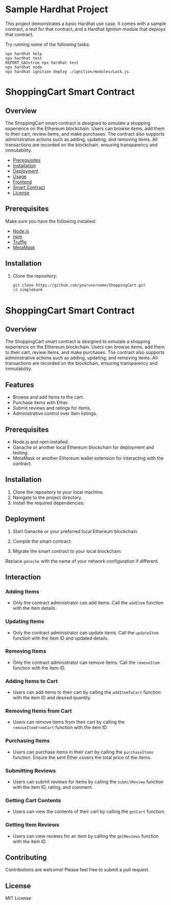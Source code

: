 # Sample Hardhat Project

This project demonstrates a basic Hardhat use case. It comes with a sample contract, a test for that contract, and a Hardhat Ignition module that deploys that contract.

Try running some of the following tasks:

```shell
npx hardhat help
npx hardhat test
REPORT_GAS=true npx hardhat test
npx hardhat node
npx hardhat ignition deploy ./ignition/modules/Lock.js
```
# ShoppingCart Smart Contract

## Overview

The ShoppingCart smart contract is designed to simulate a shopping experience on the Ethereum blockchain. Users can browse items, add them to their cart, review items, and make purchases. The contract also supports administrative actions such as adding, updating, and removing items. All transactions are recorded on the blockchain, ensuring transparency and immutability.


- [Prerequisites](#prerequisites)
- [Installation](#installation)
- [Deployment](#deployment)
- [Usage](#usage)
- [Frontend](#frontend)
- [Smart Contract](#smart-contract)
- [License](#license)

## Prerequisites

Make sure you have the following installed:

- [Node.js](https://nodejs.org/)
- [npm](https://www.npmjs.com/)
- [Truffle](https://www.trufflesuite.com/)
- [MetaMask](https://metamask.io/)

## Installation

1. Clone the repository:

   ```sh
   git clone https://github.com/yourusername/ShoppingCart.git
   cd simplebank

# ShoppingCart Smart Contract

## Overview

The ShoppingCart smart contract is designed to simulate a shopping experience on the Ethereum blockchain. Users can browse items, add them to their cart, review items, and make purchases. The contract also supports administrative actions such as adding, updating, and removing items. All transactions are recorded on the blockchain, ensuring transparency and immutability.

## Features

- Browse and add items to the cart.
- Purchase items with Ether.
- Submit reviews and ratings for items.
- Administrative control over item listings.

## Prerequisites

- Node.js and npm installed.
- Ganache or another local Ethereum blockchain for deployment and testing.
- MetaMask or another Ethereum wallet extension for interacting with the contract.

## Installation

1. Clone the repository to your local machine.
2. Navigate to the project directory.
3. Install the required dependencies:


## Deployment

1. Start Ganache or your preferred local Ethereum blockchain.
2. Compile the smart contract:


3. Migrate the smart contract to your local blockchain:


Replace `ganache` with the name of your network configuration if different.

## Interaction

### Adding Items

- Only the contract administrator can add items. Call the `addItem` function with the item details.

### Updating Items

- Only the contract administrator can update items. Call the `updateItem` function with the item ID and updated details.

### Removing Items

- Only the contract administrator can remove items. Call the `removeItem` function with the item ID.

### Adding Items to Cart

- Users can add items to their cart by calling the `addItemToCart` function with the item ID and desired quantity.

### Removing Items from Cart

- Users can remove items from their cart by calling the `removeItemFromCart` function with the item ID.

### Purchasing Items

- Users can purchase items in their cart by calling the `purchaseItems` function. Ensure the sent Ether covers the total price of the items.

### Submitting Reviews

- Users can submit reviews for items by calling the `submitReview` function with the item ID, rating, and comment.

### Getting Cart Contents

- Users can view the contents of their cart by calling the `getCart` function.

### Getting Item Reviews

- Users can view reviews for an item by calling the `getReviews` function with the item ID.

## Contributing

Contributions are welcome! Please feel free to submit a pull request.

## License

MIT License



